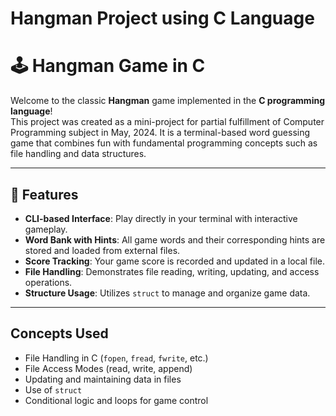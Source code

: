 # Hangman Project using C Language
# 🕹️ Hangman Game in C

Welcome to the classic **Hangman** game implemented in the **C programming language**!  
This project was created as a mini-project for partial fulfillment of Computer Programming subject in May, 2024. It is a terminal-based word guessing game that combines fun with fundamental programming concepts such as file handling and data structures.

---

## 📌 Features

- **CLI-based Interface**: Play directly in your terminal with interactive gameplay.
- **Word Bank with Hints**: All game words and their corresponding hints are stored and loaded from external files.
- **Score Tracking**: Your game score is recorded and updated in a local file.
- **File Handling**: Demonstrates file reading, writing, updating, and access operations.
- **Structure Usage**: Utilizes `struct` to manage and organize game data.

---

## Concepts Used

- File Handling in C (`fopen`, `fread`, `fwrite`, etc.)
- File Access Modes (read, write, append)
- Updating and maintaining data in files
- Use of `struct` 
- Conditional logic and loops for game control
  


